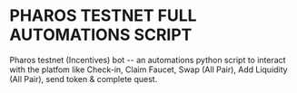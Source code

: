 # PHAROS TESTNET FULL AUTOMATIONS SCRIPT

Pharos testnet (Incentives) bot -- an automations python script to interact with the platfom like Check-in, Claim Faucet, Swap (All Pair), Add Liquidity (All Pair), send token & complete quest.

